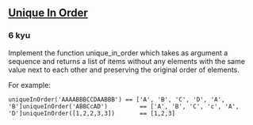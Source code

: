 <h2><a href=https://www.codewars.com/kata/54e6533c92449cc251001667/train/javascript target="_blank">Unique In Order</a></h2><h3>6 kyu</h3><p>Implement the function unique_in_order which takes as argument a sequence and returns a list of items without any elements with the same value next to each other and preserving the original order of elements.</p><p>For example:</p><pre style="display: none;"><code class="language-cpp"><span class="cm-variable">uniqueInOrder</span>(<span class="cm-string">"AAAABBBCCDAABBB"</span>) <span class="cm-operator">==</span> {<span class="cm-string">'A'</span>, <span class="cm-string">'B'</span>, <span class="cm-string">'C'</span>, <span class="cm-string">'D'</span>, <span class="cm-string">'A'</span>, <span class="cm-string">'B'</span>}<span class="cm-variable">uniqueInOrder</span>(<span class="cm-string">"ABBCcAD"</span>)         <span class="cm-operator">==</span> {<span class="cm-string">'A'</span>, <span class="cm-string">'B'</span>, <span class="cm-string">'C'</span>, <span class="cm-string">'c'</span>, <span class="cm-string">'A'</span>, <span class="cm-string">'D'</span>}<span class="cm-variable">uniqueInOrder</span>([<span class="cm-number">1</span>,<span class="cm-number">2</span>,<span class="cm-number">2</span>,<span class="cm-number">3</span>,<span class="cm-number">3</span>])       <span class="cm-operator">==</span> {<span class="cm-number">1</span>,<span class="cm-number">2</span>,<span class="cm-number">3</span>}</code></pre><pre><code class="language-javascript"><span class="cm-variable">uniqueInOrder</span>(<span class="cm-string">'AAAABBBCCDAABBB'</span>) <span class="cm-operator">==</span> [<span class="cm-string">'A'</span>, <span class="cm-string">'B'</span>, <span class="cm-string">'C'</span>, <span class="cm-string">'D'</span>, <span class="cm-string">'A'</span>, <span class="cm-string">'B'</span>]<span class="cm-variable">uniqueInOrder</span>(<span class="cm-string">'ABBCcAD'</span>)         <span class="cm-operator">==</span> [<span class="cm-string">'A'</span>, <span class="cm-string">'B'</span>, <span class="cm-string">'C'</span>, <span class="cm-string">'c'</span>, <span class="cm-string">'A'</span>, <span class="cm-string">'D'</span>]<span class="cm-variable">uniqueInOrder</span>([<span class="cm-number">1</span>,<span class="cm-number">2</span>,<span class="cm-number">2</span>,<span class="cm-number">3</span>,<span class="cm-number">3</span>])       <span class="cm-operator">==</span> [<span class="cm-number">1</span>,<span class="cm-number">2</span>,<span class="cm-number">3</span>]</code></pre><pre style="display: none;"><code class="language-typescript"><span class="cm-variable">uniqueInOrder</span>(<span class="cm-string">'AAAABBBCCDAABBB'</span>) <span class="cm-operator">==</span> [<span class="cm-string">'A'</span>, <span class="cm-string">'B'</span>, <span class="cm-string">'C'</span>, <span class="cm-string">'D'</span>, <span class="cm-string">'A'</span>, <span class="cm-string">'B'</span>]<span class="cm-variable">uniqueInOrder</span>(<span class="cm-string">'ABBCcAD'</span>)         <span class="cm-operator">==</span> [<span class="cm-string">'A'</span>, <span class="cm-string">'B'</span>, <span class="cm-string">'C'</span>, <span class="cm-string">'c'</span>, <span class="cm-string">'A'</span>, <span class="cm-string">'D'</span>]<span class="cm-variable">uniqueInOrder</span>([<span class="cm-number">1</span>,<span class="cm-number">2</span>,<span class="cm-number">2</span>,<span class="cm-number">3</span>,<span class="cm-number">3</span>])       <span class="cm-operator">==</span> [<span class="cm-number">1</span>,<span class="cm-number">2</span>,<span class="cm-number">3</span>]</code></pre><pre style="display: none;"><code class="language-python"><span class="cm-variable">unique_in_order</span>(<span class="cm-string">'AAAABBBCCDAABBB'</span>) <span class="cm-operator">==</span> [<span class="cm-string">'A'</span>, <span class="cm-string">'B'</span>, <span class="cm-string">'C'</span>, <span class="cm-string">'D'</span>, <span class="cm-string">'A'</span>, <span class="cm-string">'B'</span>]<span class="cm-variable">unique_in_order</span>(<span class="cm-string">'ABBCcAD'</span>)         <span class="cm-operator">==</span> [<span class="cm-string">'A'</span>, <span class="cm-string">'B'</span>, <span class="cm-string">'C'</span>, <span class="cm-string">'c'</span>, <span class="cm-string">'A'</span>, <span class="cm-string">'D'</span>]<span class="cm-variable">unique_in_order</span>([<span class="cm-number">1</span>, <span class="cm-number">2</span>, <span class="cm-number">2</span>, <span class="cm-number">3</span>, <span class="cm-number">3</span>])   <span class="cm-operator">==</span> [<span class="cm-number">1</span>, <span class="cm-number">2</span>, <span class="cm-number">3</span>]<span class="cm-variable">unique_in_order</span>((<span class="cm-number">1</span>, <span class="cm-number">2</span>, <span class="cm-number">2</span>, <span class="cm-number">3</span>, <span class="cm-number">3</span>))   <span class="cm-operator">==</span> [<span class="cm-number">1</span>, <span class="cm-number">2</span>, <span class="cm-number">3</span>]</code></pre><pre style="display: none;"><code class="language-ruby"><span class="cm-variable">unique_in_order</span>(<span class="cm-string">'AAAABBBCCDAABBB'</span>) <span class="cm-operator">==</span> [<span class="cm-string">'A'</span>, <span class="cm-string">'B'</span>, <span class="cm-string">'C'</span>, <span class="cm-string">'D'</span>, <span class="cm-string">'A'</span>, <span class="cm-string">'B'</span>]<span class="cm-variable">unique_in_order</span>(<span class="cm-string">'ABBCcAD'</span>)         <span class="cm-operator">==</span> [<span class="cm-string">'A'</span>, <span class="cm-string">'B'</span>, <span class="cm-string">'C'</span>, <span class="cm-string">'c'</span>, <span class="cm-string">'A'</span>, <span class="cm-string">'D'</span>]<span class="cm-variable">unique_in_order</span>([<span class="cm-number">1</span>,<span class="cm-number">2</span>,<span class="cm-number">2</span>,<span class="cm-number">3</span>,<span class="cm-number">3</span>])       <span class="cm-operator">==</span> [<span class="cm-number">1</span>,<span class="cm-number">2</span>,<span class="cm-number">3</span>]</code></pre><pre style="display: none;"><code class="language-haskell"><span class="cm-variable">uniqueInOrder</span> <span class="cm-string">"AAAABBBCCDAABBB"</span> <span class="cm-builtin">==</span> <span class="cm-string">"ABCDAB"</span><span class="cm-variable">uniqueInOrder</span> <span class="cm-string">"ABBCcAD"</span>         <span class="cm-builtin">==</span> <span class="cm-string">"ABCcAD"</span><span class="cm-variable">uniqueInOrder</span> [<span class="cm-number">1</span>,<span class="cm-number">2</span>,<span class="cm-number">2</span>,<span class="cm-number">3</span>,<span class="cm-number">3</span>]       <span class="cm-builtin">==</span> [<span class="cm-number">1</span>,<span class="cm-number">2</span>,<span class="cm-number">3</span>]</code></pre><pre style="display: none;"><code class="language-crystal"><span class="cm-variable">unique_in_order</span>(<span class="cm-string">"AAAABBBCCDAABBB"</span>) <span class="cm-operator">==</span> [<span class="cm-atom">'A'</span>, <span class="cm-atom">'B'</span>, <span class="cm-atom">'C'</span>, <span class="cm-atom">'D'</span>, <span class="cm-atom">'A'</span>, <span class="cm-atom">'B'</span>]<span class="cm-variable">unique_in_order</span>(<span class="cm-string">"ABBCcAD"</span>)         <span class="cm-operator">==</span> [<span class="cm-atom">'A'</span>, <span class="cm-atom">'B'</span>, <span class="cm-atom">'C'</span>, <span class="cm-atom">'c'</span>, <span class="cm-atom">'A'</span>, <span class="cm-atom">'D'</span>]<span class="cm-variable">unique_in_order</span>([<span class="cm-number">1</span>,<span class="cm-number">2</span>,<span class="cm-number">2</span>,<span class="cm-number">3</span>,<span class="cm-number">3</span>])       <span class="cm-operator">==</span> [<span class="cm-number">1</span>,<span class="cm-number">2</span>,<span class="cm-number">3</span>]</code></pre><pre style="display: none;"><code class="language-scala"><span class="cm-variable">uniqueInOrder</span>(<span class="cm-string">"AAAABBBCCDAABBB"</span>)   <span class="cm-operator">==</span> <span class="cm-type">List</span>(<span class="cm-atom">'A</span><span class="cm-atom">'</span>, <span class="cm-atom">'B</span><span class="cm-atom">'</span>, <span class="cm-atom">'C</span><span class="cm-atom">'</span>, <span class="cm-atom">'D</span><span class="cm-atom">'</span>, <span class="cm-atom">'A</span><span class="cm-atom">'</span>, <span class="cm-atom">'B</span><span class="cm-atom">'</span>)<span class="cm-variable">uniqueInOrder</span>(<span class="cm-string">"ABBCcAD"</span>)           <span class="cm-operator">==</span> <span class="cm-type">List</span>(<span class="cm-atom">'A</span><span class="cm-atom">'</span>, <span class="cm-atom">'B</span><span class="cm-atom">'</span>, <span class="cm-atom">'C</span><span class="cm-atom">'</span>, <span class="cm-atom">'c</span><span class="cm-atom">'</span>, <span class="cm-atom">'A</span><span class="cm-atom">'</span>, <span class="cm-atom">'D</span><span class="cm-atom">'</span>)<span class="cm-variable">uniqueInOrder</span>(<span class="cm-type">List</span>(<span class="cm-number">1</span>, <span class="cm-number">2</span>, <span class="cm-number">2</span>, <span class="cm-number">3</span>, <span class="cm-number">3</span>)) <span class="cm-operator">==</span> <span class="cm-type">List</span>(<span class="cm-number">1</span>, <span class="cm-number">2</span>, <span class="cm-number">3</span>)</code></pre>